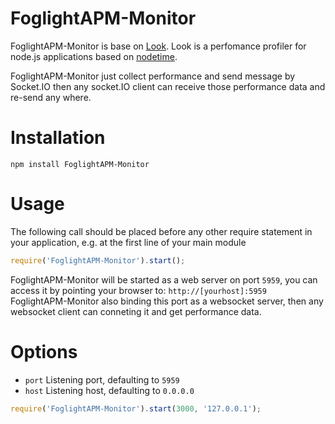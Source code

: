# FoglightAPM-Monitor
FoglightAPM-Monitor is base on [Look](https://github.com/baryshev/look).
Look is a perfomance profiler for node.js applications based on [nodetime](https://github.com/SSI-Avalon/nodetime).

FoglightAPM-Monitor just collect performance and send message by Socket.IO then any socket.IO client can receive those performance data and re-send any where.

# Installation

	npm install FoglightAPM-Monitor

# Usage

The following call should be placed before any other require statement in your application, e.g. at the first line of your main module

```js
require('FoglightAPM-Monitor').start();
```

FoglightAPM-Monitor will be started as a web server on port `5959`, you can access it by pointing your browser to: `http://[yourhost]:5959`
FoglightAPM-Monitor also binding this port as a websocket server, then any websocket client can conneting it and get performance data.

# Options

  - `port` Listening port, defaulting to `5959`
  - `host` Listening host, defaulting to `0.0.0.0`

```js
require('FoglightAPM-Monitor').start(3000, '127.0.0.1');
```